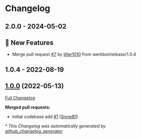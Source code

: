 # Changelog

## 2.0.0 - 2024-05-02
## 🎉 New Features
- Merge pull request [#7](https://github.com/werkbot/silverstripe-spam-module/pull/7) by [tiller1010](https://github.com/tiller1010) from werkbot/release/1.0.4



## 1.0.4 - 2022-08-19




## [1.0.0](https://github.com/werkbot/silverstripe-spam-module/tree/1.0.0) (2022-05-13)

[Full Changelog](https://github.com/werkbot/silverstripe-spam-module/compare/d7346faab2d0f69509d4aa70aa311fa45c1fc77c...1.0.0)

**Merged pull requests:**

- Initial codebase add [\#1](https://github.com/werkbot/silverstripe-spam-module/pull/1) ([SnowB1](https://github.com/SnowB1))



\* *This Changelog was automatically generated by [github_changelog_generator](https://github.com/github-changelog-generator/github-changelog-generator)*
